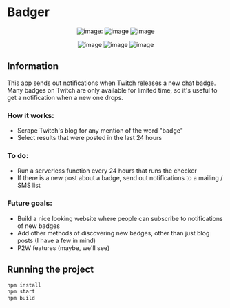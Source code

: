 # Badger
<div align="center">
  
  ![image](http://textfiles.com/underconstruction/FaFashionAvenueShow5164underconstruction.gif):
  ![image](https://github.com/petercunha/badger/assets/10228811/e3f26a0f-2032-4196-976b-d880eb22db34)
  ![image](http://textfiles.com/underconstruction/sosouthbeachcabana4302underconstruction.gif)
  
  ![image](http://textfiles.com/underconstruction/PaParisBistro7538Pikachu_construction.gif)
  ![image](http://textfiles.com/underconstruction/PaParisBistro7538Pikachu_construction.gif)
  ![image](http://textfiles.com/underconstruction/PaParisBistro7538Pikachu_construction.gif)
  
</div>

## Information
This app sends out notifications when Twitch releases a new chat badge. Many badges on Twitch are only available for limited time, so it's useful to get a notification when a new one drops.

### How it works: 
- Scrape Twitch's blog for any mention of the word "badge"
- Select results that were posted in the last 24 hours

### To do:
- Run a serverless function every 24 hours that runs the checker
- If there is a new post about a badge, send out notifications to a mailing / SMS list

### Future goals:
- Build a nice looking website where people can subscribe to notifications of new badges
- Add other methods of discovering new badges, other than just blog posts (I have a few in mind)
- P2W features (maybe, we'll see)

## Running the project
```bash
npm install
npm start
npm build
```

